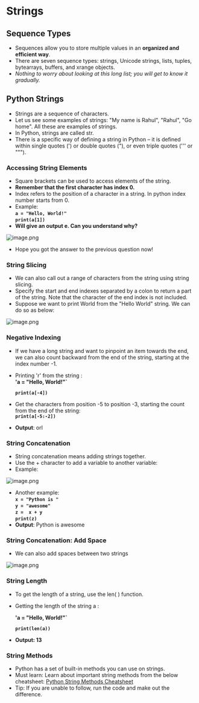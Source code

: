 # Strings

## Sequence Types

* Sequences allow you to store multiple values in an **organized and efficient way**.
* There are seven sequence types: strings, Unicode strings, lists, tuples, bytearrays, buffers, and xrange objects.
* _Nothing to worry about looking at this long list; you will get to know it gradually._

## Python Strings

* Strings are a sequence of characters.
* Let us see some examples of strings: "My name is Rahul", "Rahul", "Go home". All these are examples of strings.
* In Python, strings are called str.
* There is a specific way of defining a string in Python – it is defined within single quotes (') or double quotes ("), or even triple quotes (''' or """).

### Accessing String Elements

* Square brackets can be used to access elements of the string.
* **Remember that the first character has index 0.**
* Index refers to the position of a character in a string. In python index number starts from 0.
* Example: \
  **`a = "Hello, World!"`**\
  **`print(a[1])`**
* **Will give an output e. Can you understand why?**

![image.png](https://dphi-live.s3.amazonaws.com/media_uploads/image_e25fba17090d4b7fa3568c1fa7ac5773.png)

* Hope you got the answer to the previous question now!

### String Slicing

* We can also call out a range of characters from the string using string slicing.
* Specify the start and end indexes separated by a colon to return a part of the string. Note that the character of the end index is not included.
* Suppose we want to print World from the "Hello World" string. We can do so as below:

![image.png](https://dphi-live.s3.amazonaws.com/media_uploads/image_d87f6a4428d7403c898454d5b5130844.png)

### Negative Indexing

* If we have a long string and want to pinpoint an item towards the end, we can also count backward from the end of the string, starting at the index number -1.
*   Printing 'r' from the string :\
    **'a = "Hello, World!"`**

    **`print(a[-4])`**
* Get the characters from position -5 to position -3, starting the count from the end of the string: \
  **`print(a[-5:-2])`**
* **Output**: orl

### String Concatenation

* String concatenation means adding strings together.
* Use the + character to add a variable to another variable:
*   Example:

![image.png](https://dphi-live.s3.amazonaws.com/media_uploads/image_f99e3cec855e4e0ca673520d682ec3d8.png)
* Another example:\
  **`x = "Python is "`**\
  **`y = "awesome"`**\
  **`z =  x + y`**\
  **`print(z)`**
* **Output**: Python is awesome

### String Concatenation: Add Space

* We can also add spaces between two strings

![image.png](https://dphi-live.s3.amazonaws.com/media_uploads/image_8d557ac674d54f3daff8c4324c7e1719.png)

### String Length

* To get the length of a string, use the len( ) function.
*   Getting the length of the string a :

    **'a = "Hello, World!"`**

    **`print(len(a))`**
* **Output: 13**

### **String Methods**

* Python has a set of built-in methods you can use on strings.
* Must learn: Learn about important string methods from the below cheatsheet: [Python String Methods Cheatsheet](https://www.codecademy.com/learn/learn-python-3/modules/learn-python3-strings/cheatsheet)
* Tip: If you are unable to follow, run the code and make out the difference.